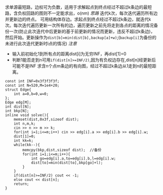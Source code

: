 求单源最短路，边权可为负数，适用于求解起点到终点经过不超过k条边的最短路，含负权回路的图则不一定能求出，o(nm)
*思路*
 迭代k次，每次迭代遍历所有边并更新边的终点。
可用结构体存边。求起点到终点经过不超过k条边，就迭代k次。每次迭代遍历更新一次所有的边，遍历更新之前先将走到各点的距离的情况备份一次(防止此次迭代中后更新的基于前更新的情况而更新，违反不超过k条边)，然后开始。更新操作为`dist[b]=min(dist[b],backup[a]+w)`;(`backup[i]`为备份的未进行此次迭代更新时i点的情况)
*注意*
- 输入前初始化1到所有点的距离dist\[i]为无穷INF，再dist\[1]=0
- 判断1能否走到n可用`if(dist[n]>=INF/2)`,因为有负权边存在,dist\[n]经更新后可能不是INF
求含n个点m条边的有向图，经过不超过k条边从1走到n的最短距离。
```
const int INF=0x3f3f3f3f;  
const int N=520,M=1e4+20;  
struct Edge{  
    int a=0,b=0,w=0;  
};  
Edge edg[M];  
int dist[N];  
int bkp[N];  
inline void solve(){  
    memset(dist,0x3f,sizeof dist);  
    int n,m,k;  
    cin >> n >> m >> k;  
    for(int i=1;i<=m;i++) cin >> edg[i].a >> edg[i].b >> edg[i].w;  
    dist[1]=0;  
    int kk=k;  
    while(kk--){  
        memcpy(bkp,dist,sizeof dist);  //备份
        for(int i=1;i<=m;i++){  
            int go=edg[i].a,to=edg[i].b,l=edg[i].w;  
            dist[to]=min(dist[to],bkp[go]+l);  
        }  
    }  
    if(dist[n]>=INF/2) cout << -1;  
    else cout << dist[n];  
    return;  
}
```